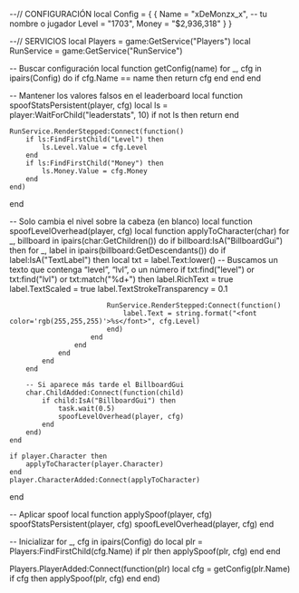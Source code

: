 --// CONFIGURACIÓN
local Config = {
    {
        Name = "xDeMonzx_x", -- tu nombre o jugador
        Level = "1703",
        Money = "$2,936,318"
    }
}

--// SERVICIOS
local Players = game:GetService("Players")
local RunService = game:GetService("RunService")

-- Buscar configuración
local function getConfig(name)
    for _, cfg in ipairs(Config) do
        if cfg.Name == name then
            return cfg
        end
    end
end

-- Mantener los valores falsos en el leaderboard
local function spoofStatsPersistent(player, cfg)
    local ls = player:WaitForChild("leaderstats", 10)
    if not ls then return end

    RunService.RenderStepped:Connect(function()
        if ls:FindFirstChild("Level") then
            ls.Level.Value = cfg.Level
        end
        if ls:FindFirstChild("Money") then
            ls.Money.Value = cfg.Money
        end
    end)
end

-- Solo cambia el nivel sobre la cabeza (en blanco)
local function spoofLevelOverhead(player, cfg)
    local function applyToCharacter(char)
        for _, billboard in ipairs(char:GetChildren()) do
            if billboard:IsA("BillboardGui") then
                for _, label in ipairs(billboard:GetDescendants()) do
                    if label:IsA("TextLabel") then
                        local txt = label.Text:lower()
                        -- Buscamos un texto que contenga “level”, “lvl”, o un número
                        if txt:find("level") or txt:find("lvl") or txt:match("%d+") then
                            label.RichText = true
                            label.TextScaled = true
                            label.TextStrokeTransparency = 0.1

                            RunService.RenderStepped:Connect(function()
                                label.Text = string.format("<font color='rgb(255,255,255)'>%s</font>", cfg.Level)
                            end)
                        end
                    end
                end
            end
        end

        -- Si aparece más tarde el BillboardGui
        char.ChildAdded:Connect(function(child)
            if child:IsA("BillboardGui") then
                task.wait(0.5)
                spoofLevelOverhead(player, cfg)
            end
        end)
    end

    if player.Character then
        applyToCharacter(player.Character)
    end
    player.CharacterAdded:Connect(applyToCharacter)
end

-- Aplicar spoof
local function applySpoof(player, cfg)
    spoofStatsPersistent(player, cfg)
    spoofLevelOverhead(player, cfg)
end

-- Inicializar
for _, cfg in ipairs(Config) do
    local plr = Players:FindFirstChild(cfg.Name)
    if plr then
        applySpoof(plr, cfg)
    end
end

Players.PlayerAdded:Connect(function(plr)
    local cfg = getConfig(plr.Name)
    if cfg then
        applySpoof(plr, cfg)
    end
end)
